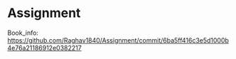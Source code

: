 # Assignment
Book_info: https://github.com/Raghav1840/Assignment/commit/6ba5ff416c3e5d1000b4e76a21186912e0382217

